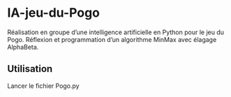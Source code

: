 # IA-jeu-du-Pogo

Réalisation en groupe d’une intelligence artificielle en Python pour le jeu du Pogo. 
Réflexion et programmation d’un algorithme MinMax avec élagage AlphaBeta.

## Utilisation
Lancer le fichier Pogo.py
